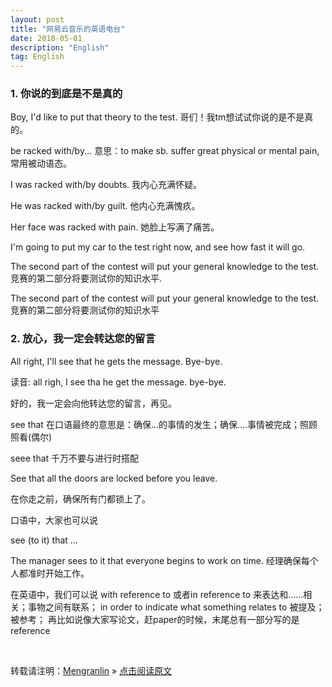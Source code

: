 ```yaml
---
layout: post
title: "网易云音乐的英语电台"
date: 2018-05-01 
description: "English"
tag: English
---
```


### 1. 你说的到底是不是真的

Boy, I'd like to put that theory to the test.
哥们！我tm想试试你说的是不是真的。

be racked with/by...
意思：to make sb. suffer great physical or mental pain, 常用被动语态。

I was racked with/by doubts.
我内心充满怀疑。

He was racked with/by guilt.
他内心充满愧疚。

Her face was racked with pain.
她脸上写满了痛苦。


I'm going to put my car to the test right now, and see how fast it will go.

The second part of the contest will put your general knowledge to the test.
竞赛的第二部分将要测试你的知识水平.

The second part of the contest will put your general knowledge to the test.
竞赛的第二部分将要测试你的知识水平

### 2. 放心，我一定会转达您的留言

All right, I'll see that he gets the message. Bye-bye.

读音: all righ, l see tha he get the message. bye-bye.

好的，我一定会向他转达您的留言，再见。

see that 在口语最终的意思是：确保...的事情的发生；确保....事情被完成；照顾照看(偶尔)

seee that 千万不要与进行时搭配

See that all the doors are locked before you leave.

在你走之前，确保所有门都锁上了。

口语中，大家也可以说

see (to it) that …

The manager sees to it that everyone begins to work on time.
经理确保每个人都准时开始工作。

在英语中，我们可以说
with reference to 或者in reference to
来表达和……相关；事物之间有联系；
in order to indicate what something relates to
被提及；被参考；
再比如说像大家写论文，赶paper的时候，末尾总有一部分写的是reference

<br>

转载请注明：[Mengranlin](https://lmrshare.github.io) » [点击阅读原文](https://lmrshare.github.io/2015/09/iOS9_Note/) 
